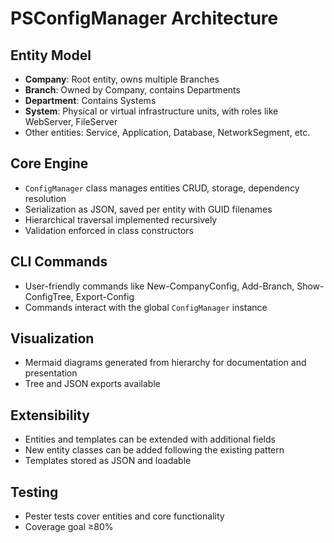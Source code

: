 # PSConfigManager Architecture

## Entity Model

- **Company**: Root entity, owns multiple Branches
- **Branch**: Owned by Company, contains Departments
- **Department**: Contains Systems
- **System**: Physical or virtual infrastructure units, with roles like WebServer, FileServer
- Other entities: Service, Application, Database, NetworkSegment, etc.

## Core Engine

- `ConfigManager` class manages entities CRUD, storage, dependency resolution
- Serialization as JSON, saved per entity with GUID filenames
- Hierarchical traversal implemented recursively
- Validation enforced in class constructors

## CLI Commands

- User-friendly commands like New-CompanyConfig, Add-Branch, Show-ConfigTree, Export-Config
- Commands interact with the global `ConfigManager` instance

## Visualization

- Mermaid diagrams generated from hierarchy for documentation and presentation
- Tree and JSON exports available

## Extensibility

- Entities and templates can be extended with additional fields
- New entity classes can be added following the existing pattern
- Templates stored as JSON and loadable

## Testing

- Pester tests cover entities and core functionality
- Coverage goal ≥80%
